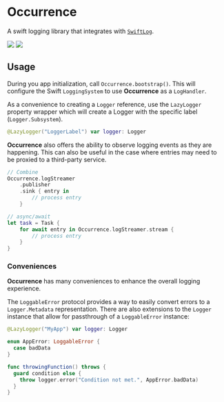 # Occurrence

A swift logging library that integrates with [`SwiftLog`](https://github.com/apple/swift-log).

[![](https://img.shields.io/endpoint?url=https%3A%2F%2Fswiftpackageindex.com%2Fapi%2Fpackages%2Frichardpiazza%2FOccurrence%2Fbadge%3Ftype%3Dplatforms)](https://swiftpackageindex.com/richardpiazza/Occurrence)
[![](https://img.shields.io/endpoint?url=https%3A%2F%2Fswiftpackageindex.com%2Fapi%2Fpackages%2Frichardpiazza%2FOccurrence%2Fbadge%3Ftype%3Dswift-versions)](https://swiftpackageindex.com/richardpiazza/Occurrence)

## Usage

During you app initialization, call `Occurrence.bootstrap()`. This will configure the Swift `LoggingSystem` to use **Occurrence** as a `LogHandler`.

As a convenience to creating a `Logger` reference, use the `LazyLogger` property wrapper which will create a Logger with the specific label (`Logger.Subsystem`).
```swift
@LazyLogger("LoggerLabel") var logger: Logger
```

**Occurrence** also offers the ability to observe logging events as they are happening.
This can also be useful in the case where entries may need to be proxied to a third-party service.

```swift
// Combine
Occurrence.logStreamer
    .publisher
    .sink { entry in
        // process entry
    }

// async/await
let task = Task {
    for await entry in Occurrence.logStreamer.stream {
        // process entry
    }
}
```

### Conveniences

**Occurrence** has many conveniences to enhance the overall logging experience.

The `LoggableError` protocol provides a way to easily convert errors to a `Logger.Metadata` representation.
There are also extensions to the `Logger` instance that allow for passthrough of a `LoggableError` instance:

```swift
@LazyLogger("MyApp") var logger: Logger

enum AppError: LoggableError {
  case badData
}

func throwingFunction() throws {
  guard condition else {
    throw logger.error("Condition not met.", AppError.badData)
  }
}
```
